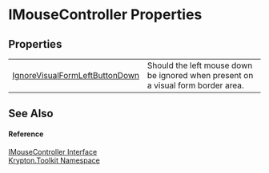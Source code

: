 # IMouseController Properties




## Properties
<table>
<tr>
<td><a href="238bde6a-fe7b-e645-9af0-02a39501cc75.md">IgnoreVisualFormLeftButtonDown</a></td>
<td>Should the left mouse down be ignored when present on a visual form border area.</td></tr>
</table>

## See Also


#### Reference
<a href="09cde3c5-52ea-13ad-d51d-70156012cee1.md">IMouseController Interface</a>  
<a href="79d2eac2-21f4-54ff-7552-b20c33c30600.md">Krypton.Toolkit Namespace</a>  
